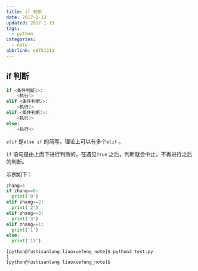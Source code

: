 ```yaml
---
title: if 判断
date: 2017-1-12
updated: 2017-1-13
tags:
  - python
categories:
  - note
abbrlink: e8f5121a
---
```


## if 判断

```python
if <条件判断1>:
    <执行1>
elif <条件判断2>:
    <执行2>
elif <条件判断3>:
    <执行3>
else:
    <执行4>
```

`elif` 是`else if` 的简写，理论上可以有多个`elif` 。

`if` 语句是由上而下进行判断的，在遇见`True` 之后，判断就会中止，不再进行之后的判断。

示例如下：

```python
zhang=1
if zhang==0:
  print('0')
elif zhang==2:
  print('2')
elif zhang==3:
  print('3')
elif zhang==1:
  print('1')
else:
  print('13')
```
```shell
[python@fushisanlang liaoxuefeng_note]$ python3 test.py 
1
[python@fushisanlang liaoxuefeng_note]$ 
```


